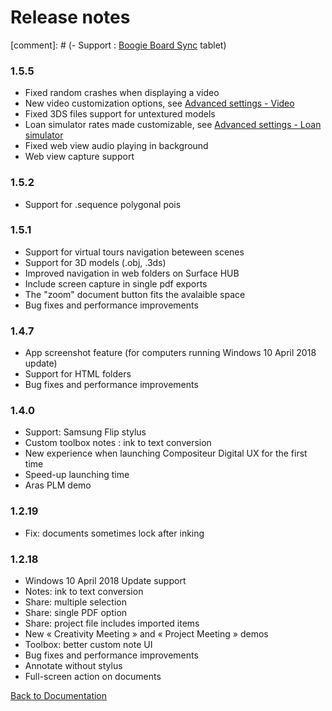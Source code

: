 # Release notes


[comment]: # (-	Support : [Boogie Board Sync](https://myboogieboard.com/products/sync) tablet)

### 1.5.5
- Fixed random crashes when displaying a video
- New video customization options, see [Advanced settings - Video](../organise_content/advanced_setting.html#video)
- Fixed 3DS files support for untextured models
- Loan simulator rates made customizable, see [Advanced settings - Loan simulator](../organise_content/advanced_setting.html#loan-simulator)
- Fixed web view audio playing in background
- Web view capture support

### 1.5.2

- Support for .sequence polygonal pois

### 1.5.1

- Support for virtual tours navigation beteween scenes
- Support for 3D models (.obj, .3ds)
- Improved navigation in web folders on Surface HUB
- Include screen capture in single pdf exports
- The "zoom" document button fits the avalaible space
- Bug fixes and performance improvements

### 1.4.7

- App screenshot feature (for computers running Windows 10 April 2018 update)
- Support for HTML folders
- Bug fixes and performance improvements

### 1.4.0

- Support: Samsung Flip stylus
- Custom toolbox notes : ink to text conversion
-	New experience when launching Compositeur Digital UX for the first time
-	Speed-up launching time
-	Aras PLM demo

### 1.2.19

-	Fix: documents sometimes lock after inking

### 1.2.18

-	Windows 10 April 2018 Update support
-	Notes: ink to text conversion
-	Share: multiple selection
-	Share: single PDF option
-	Share: project file includes imported items
-	New « Creativity Meeting » and « Project Meeting » demos
-	Toolbox: better custom note UI
-	Bug fixes and performance improvements
- Annotate without stylus
- Full-screen action on documents


[Back to Documentation](../index.md)
